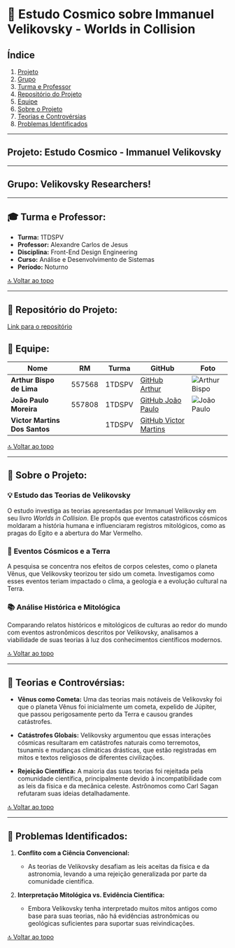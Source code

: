 

# 🌌 **Estudo Cosmico sobre  Immanuel Velikovsky - Worlds in Collision**

## Índice
1. [Projeto](#projeto)
2. [Grupo](#grupo)
3. [Turma e Professor](#turma-e-professor)
4. [Repositório do Projeto](#repositorio-do-projeto)
5. [Equipe](#equipe)
6. [Sobre o Projeto](#sobre-o-projeto)
7. [Teorias e Controvérsias](#teorias-e-controversias)
8. [Problemas Identificados](#problemas-identificados)

---

## <a name="projeto"></a>**Projeto:** Estudo Cosmico - Immanuel Velikovsky  

---

## <a name="grupo"></a>**Grupo:** Velikovsky Researchers!  

---

## 🎓 <a name="turma-e-professor"></a>**Turma e Professor:**  

- **Turma:** 1TDSPV  
- **Professor:** Alexandre Carlos de Jesus  
- **Disciplina:** Front-End Design Engineering  
- **Curso:** Análise e Desenvolvimento de Sistemas  
- **Período:** Noturno

[🔝 Voltar ao topo](#)

---

## 📂 <a name="repositorio-do-projeto"></a>**Repositório do Projeto:**  

[Link para o repositório](https://github.com/joao1015/CP2--Worlds-in-a-Collision)



## <a name="equipe"></a>👥 **Equipe:**  

| Nome                        | RM      | Turma   | GitHub                                          | Foto                                          |
|-----------------------------|---------|---------|-------------------------------------------------|-----------------------------------------------|
| **Arthur Bispo de Lima**     | 557568  | 1TDSPV  | [GitHub Arthur](https://github.com/ArthurBispo00?tab=repositories) | ![Arthur Bispo](https://drive.google.com/uc?export=view&id=1qkq69PTvJU6VSS_cWNDiyknRQSCBUakg) |
| **João Paulo Moreira**       | 557808  | 1TDSPV  | [GitHub João Paulo](https://github.com/joao1015?tab=repositories) | ![João Paulo](https://drive.google.com/uc?export=view&id=1wxoVt-5v4ifCAGZHkINnNNZuMXSqowpz) |
| **Victor Martins Dos Santos**    |  | 1TDSPV  | [GitHub Victor Martins](https://github.com/VIctorMartins3519) | 


[🔝 Voltar ao topo](#)

---

## <a name="sobre-o-projeto"></a>📑 **Sobre o Projeto:**  

### 💡 **Estudo das Teorias de Velikovsky**  
O estudo investiga as teorias apresentadas por Immanuel Velikovsky em seu livro *Worlds in Collision*. Ele propôs que eventos catastróficos cósmicos moldaram a história humana e influenciaram registros mitológicos, como as pragas do Egito e a abertura do Mar Vermelho.

### 🔭 **Eventos Cósmicos e a Terra**  
A pesquisa se concentra nos efeitos de corpos celestes, como o planeta Vênus, que Velikovsky teorizou ter sido um cometa. Investigamos como esses eventos teriam impactado o clima, a geologia e a evolução cultural na Terra.

### 📚 **Análise Histórica e Mitológica**  
Comparando relatos históricos e mitológicos de culturas ao redor do mundo com eventos astronômicos descritos por Velikovsky, analisamos a viabilidade de suas teorias à luz dos conhecimentos científicos modernos.

[🔝 Voltar ao topo](#)

---

## <a name="teorias-e-controversias"></a>📑 **Teorias e Controvérsias:**  

- **Vênus como Cometa:** Uma das teorias mais notáveis de Velikovsky foi que o planeta Vênus foi inicialmente um cometa, expelido de Júpiter, que passou perigosamente perto da Terra e causou grandes catástrofes.
  
- **Catástrofes Globais:** Velikovsky argumentou que essas interações cósmicas resultaram em catástrofes naturais como terremotos, tsunamis e mudanças climáticas drásticas, que estão registradas em mitos e textos religiosos de diferentes civilizações.

- **Rejeição Científica:** A maioria das suas teorias foi rejeitada pela comunidade científica, principalmente devido à incompatibilidade com as leis da física e da mecânica celeste. Astrônomos como Carl Sagan refutaram suas ideias detalhadamente.

[🔝 Voltar ao topo](#)

---

## <a name="problemas-identificados"></a>🚩 **Problemas Identificados:**  

1. **Conflito com a Ciência Convencional:**
   - As teorias de Velikovsky desafiam as leis aceitas da física e da astronomia, levando a uma rejeição generalizada por parte da comunidade científica.

2. **Interpretação Mitológica vs. Evidência Científica:**
   - Embora Velikovsky tenha interpretado muitos mitos antigos como base para suas teorias, não há evidências astronômicas ou geológicas suficientes para suportar suas reivindicações.

[🔝 Voltar ao topo](#)
